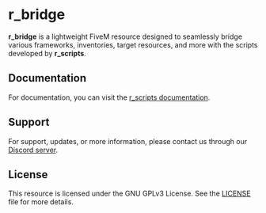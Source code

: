 # r_bridge

**r_bridge** is a lightweight FiveM resource designed to seamlessly bridge various frameworks, inventories, target resources, and more with the scripts developed by **r_scripts**.

## Documentation

For documentation, you can visit the [r_scripts documentation](https://r-scripts-1.gitbook.io/r_scripts-docs./).

## Support

For support, updates, or more information, please contact us through our [Discord server](https://discord.gg/r-scripts).

## License

This resource is licensed under the GNU GPLv3 License. See the [LICENSE](LICENSE) file for more details.
